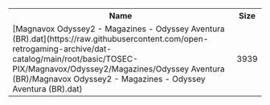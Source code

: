 <table>
<tr><th>Name</th><th>Size</th></tr>
<tr><td>
[Magnavox Odyssey2 - Magazines - Odyssey Aventura (BR).dat](https://raw.githubusercontent.com/open-retrogaming-archive/dat-catalog/main/root/basic/TOSEC-PIX/Magnavox/Odyssey2/Magazines/Odyssey Aventura (BR)/Magnavox Odyssey2 - Magazines - Odyssey Aventura (BR).dat)
</td><td>3939</td></tr>
</table>
